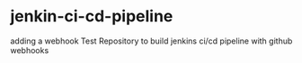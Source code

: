# jenkin-ci-cd-pipeline
adding a webhook
Test Repository to build jenkins ci/cd pipeline with github webhooks
